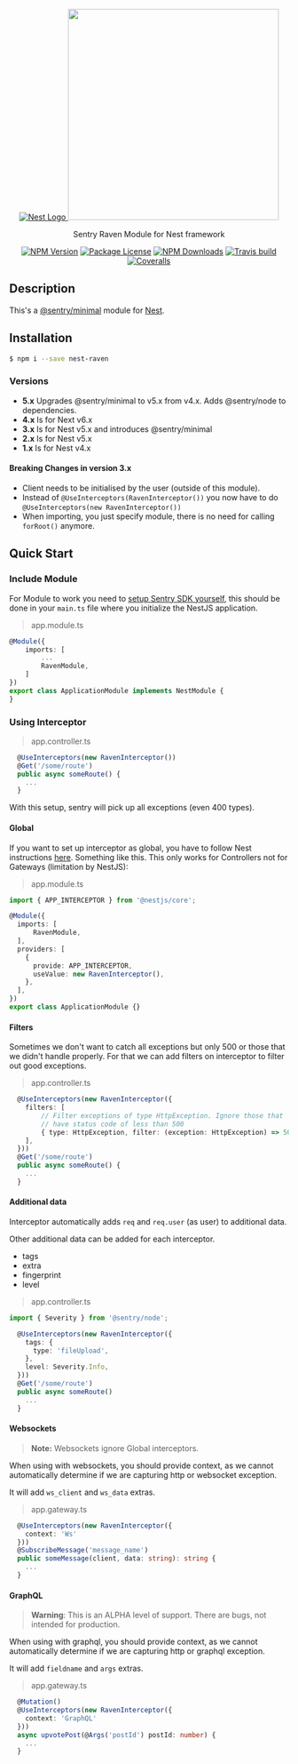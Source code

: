 <p align="center">
  <a href="http://nestjs.com/" target="blank"><img src="http://kamilmysliwiec.com/public/nest-logo.png#1" alt="Nest Logo" />   </a>
  <a href="https://sentry.io" target="_blank"><img src="https://sentry-brand.storage.googleapis.com/sentry-logo-black.png" width="380"></a>
</p>

<p align="center">Sentry Raven Module for Nest framework</p>

<p align="center">
<a href="https://www.npmjs.com/package/nest-raven"><img src="https://img.shields.io/npm/v/nest-raven.svg" alt="NPM Version" /></a>
<a href="https://www.npmjs.com/package/nest-raven"><img src="https://img.shields.io/npm/l/nest-raven.svg" alt="Package License" /></a>
<a href="https://www.npmjs.com/package/nest-raven"><img src="https://img.shields.io/npm/dm/nest-raven.svg" alt="NPM Downloads" /></a>
<a href="https://travis-ci.org/mentos1386/nest-raven"><img src="https://travis-ci.org/mentos1386/nest-raven.svg?branch=master" alt="Travis build" /></a>
<a href="https://coveralls.io/github/mentos1386/nest-raven"><img src="https://coveralls.io/repos/github/mentos1386/nest-raven/badge.svg?branch=master" alt="Coveralls" /></a>
</p>

## Description
This's a [@sentry/minimal](https://github.com/getsentry/sentry-javascript/tree/master/packages/minimal) module for [Nest](https://github.com/nestjs/nest).

## Installation

```bash
$ npm i --save nest-raven
```

### Versions
 * **5.x** Upgrades @sentry/minimal to v5.x from v4.x. Adds @sentry/node to dependencies.
 * **4.x** Is for Next v6.x
 * **3.x** Is for Nest v5.x and introduces @sentry/minimal
 * **2.x** Is for Nest v5.x
 * **1.x** Is for Nest v4.x

#### Breaking Changes in version 3.x
- Client needs to be initialised by the user (outside of this module).
- Instead of `@UseInterceptors(RavenInterceptor())` you now have to do `@UseInterceptors(new RavenInterceptor())`
- When importing, you just specify module, there is no need for calling `forRoot()` anymore.

## Quick Start

### Include Module
For Module to work you need to [setup Sentry SDK yourself](https://docs.sentry.io/error-reporting/quickstart/?platform=node),
this should be done in your `main.ts` file where you initialize the NestJS application.

> app.module.ts

```ts
@Module({
    imports: [
        ...
        RavenModule,
    ]
})
export class ApplicationModule implements NestModule {
}

```

### Using Interceptor
> app.controller.ts

```ts
  @UseInterceptors(new RavenInterceptor())
  @Get('/some/route')
  public async someRoute() {
    ...
  }
```

With this setup, sentry will pick up all exceptions (even 400 types).

#### Global
If you want to set up interceptor as global, you have to follow Nest
instructions [here](https://docs.nestjs.com/interceptors). Something like
this. This only works for Controllers not for Gateways (limitation by NestJS):

> app.module.ts

```ts
import { APP_INTERCEPTOR } from '@nestjs/core';

@Module({
  imports: [
      RavenModule,
  ],
  providers: [
    {
      provide: APP_INTERCEPTOR,
      useValue: new RavenInterceptor(),
    },
  ],
})
export class ApplicationModule {}
```

#### Filters
Sometimes we don't want to catch all exceptions but only 500 or those
that we didn't handle properly. For that we can add filters on interceptor
to filter out good exceptions.

> app.controller.ts

```ts
  @UseInterceptors(new RavenInterceptor({
    filters: [
        // Filter exceptions of type HttpException. Ignore those that
        // have status code of less than 500
        { type: HttpException, filter: (exception: HttpException) => 500 > exception.getStatus() }
    ],
  }))
  @Get('/some/route')
  public async someRoute() {
    ...
  }
```

#### Additional data
Interceptor automatically adds `req` and `req.user` (as user) to additional data.

Other additional data can be added for each interceptor.
 * tags
 * extra
 * fingerprint
 * level

> app.controller.ts

```ts
import { Severity } from '@sentry/node';

  @UseInterceptors(new RavenInterceptor({
    tags: {
      type: 'fileUpload',
    },
    level: Severity.Info,
  }))
  @Get('/some/route')
  public async someRoute()
    ...
  }
```

#### Websockets
> **Note:** Websockets ignore Global interceptors.

When using with websockets, you should provide context, as we cannot automatically determine if
we are capturing http or websocket exception.

It will add `ws_client` and `ws_data` extras.

>app.gateway.ts
```ts
  @UseInterceptors(new RavenInterceptor({
    context: 'Ws'
  }))
  @SubscribeMessage('message_name')
  public someMessage(client, data: string): string {
    ...
  }
```

#### GraphQL
>**Warning**: This is an ALPHA level of support. There are bugs, not intended for production.

When using with graphql, you should provide context, as we cannot automatically determine if
we are capturing http or graphql exception.

It will add `fieldname` and `args` extras.

>app.gateway.ts
```ts
  @Mutation()
  @UseInterceptors(new RavenInterceptor({
    context: 'GraphQL'
  }))
  async upvotePost(@Args('postId') postId: number) {
    ...
  }
```
